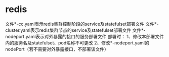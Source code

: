 # redis
文件*-cc.yaml表示redis集群控制阶段的service及statefulset部署文件
文件*-cluster.yaml表示redis集群节点的service及statefulset部署文件
文件*-nodeport.yaml表示对外暴露的接口的服务部署文件
部署时：
1、修改本部署文件内的服务名及statefulset、pod名称不可更改
2、修改*-nodeport.yaml的nodePort（若不需要对外暴露接口，不部署该文件）
